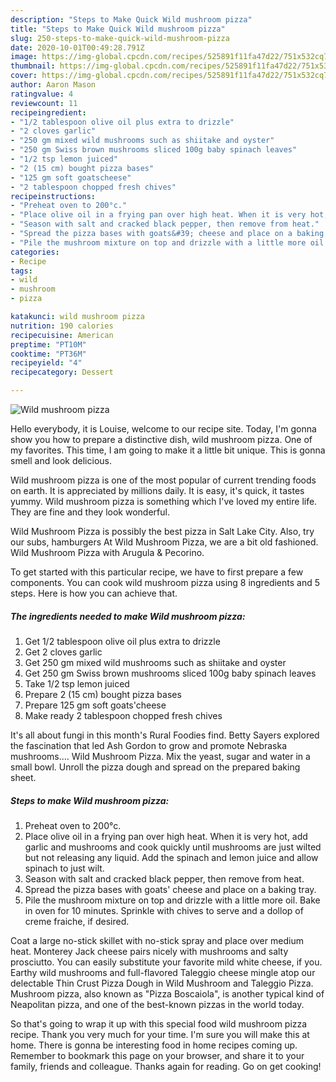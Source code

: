 ```yaml
---
description: "Steps to Make Quick Wild mushroom pizza"
title: "Steps to Make Quick Wild mushroom pizza"
slug: 250-steps-to-make-quick-wild-mushroom-pizza
date: 2020-10-01T00:49:28.791Z
image: https://img-global.cpcdn.com/recipes/525891f11fa47d22/751x532cq70/wild-mushroom-pizza-recipe-main-photo.jpg
thumbnail: https://img-global.cpcdn.com/recipes/525891f11fa47d22/751x532cq70/wild-mushroom-pizza-recipe-main-photo.jpg
cover: https://img-global.cpcdn.com/recipes/525891f11fa47d22/751x532cq70/wild-mushroom-pizza-recipe-main-photo.jpg
author: Aaron Mason
ratingvalue: 4
reviewcount: 11
recipeingredient:
- "1/2 tablespoon olive oil plus extra to drizzle"
- "2 cloves garlic"
- "250 gm mixed wild mushrooms such as shiitake and oyster"
- "250 gm Swiss brown mushrooms sliced 100g baby spinach leaves"
- "1/2 tsp lemon juiced"
- "2 (15 cm) bought pizza bases"
- "125 gm soft goatscheese"
- "2 tablespoon chopped fresh chives"
recipeinstructions:
- "Preheat oven to 200°c."
- "Place olive oil in a frying pan over high heat. When it is very hot, add garlic and mushrooms and cook quickly until mushrooms are just wilted but not releasing any liquid. Add the spinach and lemon juice and allow spinach to just wilt."
- "Season with salt and cracked black pepper, then remove from heat."
- "Spread the pizza bases with goats&#39; cheese and place on a baking tray."
- "Pile the mushroom mixture on top and drizzle with a little more oil. Bake in oven for 10 minutes. Sprinkle with chives to serve and a dollop of creme fraiche, if desired."
categories:
- Recipe
tags:
- wild
- mushroom
- pizza

katakunci: wild mushroom pizza 
nutrition: 190 calories
recipecuisine: American
preptime: "PT10M"
cooktime: "PT36M"
recipeyield: "4"
recipecategory: Dessert

---
```



![Wild mushroom pizza](https://img-global.cpcdn.com/recipes/525891f11fa47d22/751x532cq70/wild-mushroom-pizza-recipe-main-photo.jpg)

Hello everybody, it is Louise, welcome to our recipe site. Today, I'm gonna show you how to prepare a distinctive dish, wild mushroom pizza. One of my favorites. This time, I am going to make it a little bit unique. This is gonna smell and look delicious.

Wild mushroom pizza is one of the most popular of current trending foods on earth. It is appreciated by millions daily. It is easy, it's quick, it tastes yummy. Wild mushroom pizza is something which I've loved my entire life. They are fine and they look wonderful.

Wild Mushroom Pizza is possibly the best pizza in Salt Lake City. Also, try our subs, hamburgers At Wild Mushroom Pizza, we are a bit old fashioned. Wild Mushroom Pizza with Arugula &amp; Pecorino.


To get started with this particular recipe, we have to first prepare a few components. You can cook wild mushroom pizza using 8 ingredients and 5 steps. Here is how you can achieve that.

<!--inarticleads1-->

##### The ingredients needed to make Wild mushroom pizza:

1. Get 1/2 tablespoon olive oil plus extra to drizzle
1. Get 2 cloves garlic
1. Get 250 gm mixed wild mushrooms such as shiitake and oyster
1. Get 250 gm Swiss brown mushrooms sliced 100g baby spinach leaves
1. Take 1/2 tsp lemon juiced
1. Prepare 2 (15 cm) bought pizza bases
1. Prepare 125 gm soft goats&#39;cheese
1. Make ready 2 tablespoon chopped fresh chives


It&#39;s all about fungi in this month&#39;s Rural Foodies find. Betty Sayers explored the fascination that led Ash Gordon to grow and promote Nebraska mushrooms.… Wild Mushroom Pizza. Mix the yeast, sugar and water in a small bowl. Unroll the pizza dough and spread on the prepared baking sheet. 

<!--inarticleads2-->

##### Steps to make Wild mushroom pizza:

1. Preheat oven to 200°c.
1. Place olive oil in a frying pan over high heat. When it is very hot, add garlic and mushrooms and cook quickly until mushrooms are just wilted but not releasing any liquid. Add the spinach and lemon juice and allow spinach to just wilt.
1. Season with salt and cracked black pepper, then remove from heat.
1. Spread the pizza bases with goats&#39; cheese and place on a baking tray.
1. Pile the mushroom mixture on top and drizzle with a little more oil. Bake in oven for 10 minutes. Sprinkle with chives to serve and a dollop of creme fraiche, if desired.


Coat a large no-stick skillet with no-stick spray and place over medium heat. Monterey Jack cheese pairs nicely with mushrooms and salty prosciutto. You can easily substitute your favorite mild white cheese, if you. Earthy wild mushrooms and full-flavored Taleggio cheese mingle atop our delectable Thin Crust Pizza Dough in Wild Mushroom and Taleggio Pizza. Mushroom pizza, also known as &#34;Pizza Boscaiola&#34;, is another typical kind of Neapolitan pizza, and one of the best-known pizzas in the world today. 

So that's going to wrap it up with this special food wild mushroom pizza recipe. Thank you very much for your time. I'm sure you will make this at home. There is gonna be interesting food in home recipes coming up. Remember to bookmark this page on your browser, and share it to your family, friends and colleague. Thanks again for reading. Go on get cooking!
